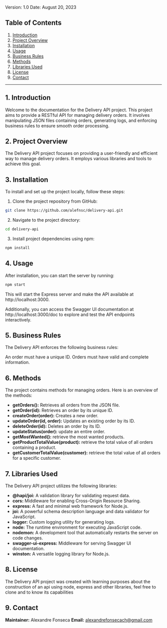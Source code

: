 
Version: 1.0
Date: August 20, 2023

## Table of Contents

1. [Introduction](#1-introduction)
2. [Project Overview](#2-project-overview)
3. [Installation](#3-installation)
4. [Usage](#4-usage)
5. [Business Rules](#5-business-rules)
6. [Methods](#6-methods)
7. [Libraries Used](#7-libraries-used)
8. [License](#8-license)
9. [Contact](#9-contact)

---

## 1. Introduction

Welcome to the documentation for the Delivery API project. This project aims to provide a RESTful API for managing delivery orders. It involves manipulating JSON files containing orders, generating logs, and enforcing business rules to ensure smooth order processing.

## 2. Project Overview

The Delivery API project focuses on providing a user-friendly and efficient way to manage delivery orders. It employs various libraries and tools to achieve this goal.

## 3. Installation

To install and set up the project locally, follow these steps:

1. Clone the project repository from GitHub:

```bash
git clone https://github.com/alefnsc/delivery-api.git
```
2. Navigate to the project directory:

```bash
cd delivery-api
```

3. Install project dependencies using npm:

```bash
npm install
```

## 4. Usage
After installation, you can start the server by running:

```bash
npm start
```

This will start the Express server and make the API available at http://localhost:3000.

Additionally, you can access the Swagger UI documentation at http://localhost:3000/doc to explore and test the API endpoints interactively.

## 5. Business Rules
The Delivery API enforces the following business rules:

An order must have a unique ID.
Orders must have valid and complete information.

## 6. Methods
The project contains methods for managing orders. Here is an overview of the methods:

- **getOrders():** Retrieves all orders from the JSON file.
- **getOrder(id):** Retrieves an order by its unique ID.
- **createOrder(order):** Creates a new order.
- **updateOrder(id, order):** Updates an existing order by its ID.
- **deleteOrder(id):** Deletes an order by its ID.
- **updateStatus(order):** update an entire order.
- **getMostWanted():** retrieve the most wanted products.
- **getProductTotalValue(product):** retrieve the total value of all orders containing a product.
- **getCustomerTotalValue(customer):** retrieve the total value of all orders for a specific customer.

## 7. Libraries Used

The Delivery API project utilizes the following libraries:

- **@hapi/joi:** A validation library for validating request data.
- **cors:** Middleware for enabling Cross-Origin Resource Sharing.
- **express:** A fast and minimal web framework for Node.js.
- **joi:** A powerful schema description language and data validator for JavaScript.
- **logger:** Custom logging utility for generating logs.
- **node:** The runtime environment for executing JavaScript code.
- **nodemon:** A development tool that automatically restarts the server on code changes.
- **swagger-ui-express:** Middleware for serving Swagger UI documentation.
- **winston:** A versatile logging library for Node.js.

## 8. License
The Delivery API project was created with learning purposes about the construction of an api using node, express and other libraries, feel free to clone and to know its capabilities

## 9. Contact
**Maintainer:** Alexandre Fonseca
**Email:** alexandrefonsecach@gmail.com
